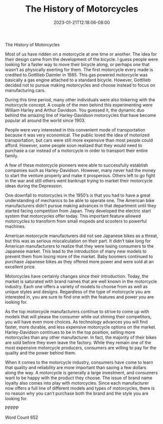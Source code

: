 ﻿---
title: "The History of Motorcycles"
date: 2023-01-21T12:18:06-08:00
description: "Motorcycles and Scooters Tips for Web Success"
featured_image: "/images/Motorcycles and Scooters.jpg"
tags: ["Motorcycles and Scooters"]
---

The History of Motorcycles

Most of us have ridden on a motorcycle at one time or another. The idea for their design came from the development of the bicycle. I guess people were looking for a faster way to move their bicycle along, or perhaps one that wasn’t as physically exerting for them. The first motorcycle every made is credited to Gottllieb Daimler in 1885. This gas powered motorcycle was basically a gas engine attached to a standard bicycle. However, Gottllieb decided not to pursue making motorcycles and choose instead to focus on manufacturing cars. 

During this time period, many other individuals were also tinkering with the motorcycle concept. A couple of the men behind this experimenting were William Harley and Arthur Davidson. You guessed it, the dynamic duo behind the amazing line of Harley-Davidson motorcycles that have become popular all around the world since 1903. 

People were very interested in this convenient mode of transportation because it was very economical. The public loved the idea of motorized transportation, but cars were still more expensive than most people could afford. However, some people soon realized that they would need to purchase a car instead of a motorcycle in order to transport their entire family. 

A few of these motorcycle pioneers were able to successfully establish companies such as Harley-Davidson. However, many never had the money to start the venture properly and make it prosperous. Others left to go fight in the war and still others went bankrupt trying to market their motorcycle ideas during the Depression. 

One downfall to motorcycles in the 1950’s is that you had to have a great understanding of mechanics to be able to operate one. The American bike manufacturers didn’t pursue making advances in that department until they started facing competition from Japan. They developed the electric start system that motorcycles offer today. This important feature allowed motorcycles to transform from small mopeds and scooters to powerful machines. 

American motorcycle manufacturers did not see Japanese bikes as a threat, but this was as serious miscalculation on their part. It didn’t take long for American manufacturers to realize that they were losing consumers to the Japanese market. This lead to the introduction of many new models to prevent them from losing more of the market. Baby boomers continued to purchase Japanese bikes as they offered more power and were sold at an excellent price. 

Motorcycles have certainly changes since their introduction. Today, the market is saturated with brand names that are well known in the motorcycle industry. Each one offers a variety of models to choose from as well as unique styles and designs. Regardless of the type of motorcycle you are interested in, you are sure to find one with the features and power you are looking for. 

As the top motorcycle manufacturers continue to strive to come up with models that will please the consumer while out shining their competitors, you will have even more choices. As technology advances you will find faster, more durable, and less expensive motorcycle options on the market. Harley-Davidson continues to be in the top position, selling more motorcycles than any other manufacturer. In fact, the majority of their bikes are sold before they even leave the factory. While they remain one of the most expensive motorcycle producers, consumers are willing to pay for the quality and the power behind them. 

When it comes to the motorcycle industry, consumers have come to learn that quality and reliability are more important than saving a few dollars along the way. A motorcycle is generally a large investment, and consumers want to be happy with the product they choose. The issue of brand name loyalty also comes into play with motorcycles. Since each manufacturer now offers a full line of different models and types of motorcycles, there is no reason why you can’t purchase both the brand and the style you are looking for. 

PPPPP

Word Count 652

